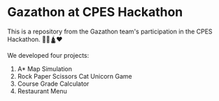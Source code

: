 # Gazathon at CPES Hackathon

This is a repository from the Gazathon team's participation in the CPES Hackathon.
🕌🕋🛕❤

We developed four projects:
1. A* Map Simulation
2. Rock Paper Scissors Cat Unicorn Game
3. Course Grade Calculator
4. Restaurant Menu
